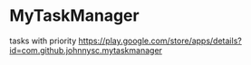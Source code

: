 # MyTaskManager
tasks with priority
https://play.google.com/store/apps/details?id=com.github.johnnysc.mytaskmanager
